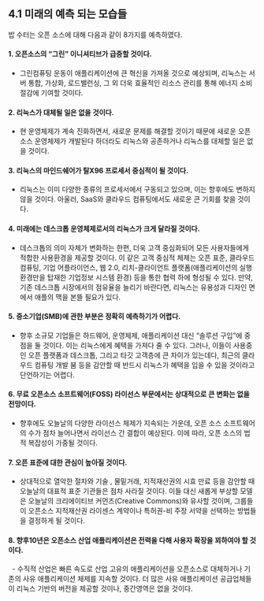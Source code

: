## 4.1 미래의 예측 되는 모습들


   밥 수터는 오픈 소스에 대해 다음과 같이 8가지를 예측하였다.

#### 1. 오픈소스의 “그린” 이니셔티브가 급증할 것이다.
  - 그린컴퓨팅 운동이 애플리케이션에 큰 혁신을 가져올 것으로 예상되며, 리눅스는 서버 통합, 가상화, 로드밸런싱, 그 외 더욱 효율적인 리소스 관리를 통해 에너지 소비 절감에 기여할 것이다.

#### 2. 리눅스가 대체될 일은 없을 것이다.
  - 현 운영체제가 계속 진화하면서, 새로운 문제를 해결할 것이기 때문에 새로운 오픈소스 운영체제가 개발된다 하더라도 리눅스와 공존하거나 리눅스를 대체할 일은 없을 것이다.

#### 3. 리눅스의 마인드쉐어가 탈X96 프로세서 중심적이 될 것이다.
  - 리눅스는 이미 다양한 종류의 프로세서에서 구동되고 있으며, 이는 향후에도 변하지 않을 것이다. 아울러, SaaS와 클라우드 컴퓨팅에서도 새로운 큰 기회를 찾을 것이다.

#### 4. 미래에는 데스크톱 운영체제로서의 리눅스가 크게 달라질 것이다.
  - 데스크톱의 의미 자체가 변화하는 한편, 더욱 고객 중심화되어 모든 사용자들에게 적합한 사용환경을 제공할 것이다. 이 같은 고객 중심적 체제는 오픈 표준, 클라우드 컴퓨팅, 기업 어플라이언스, 웹 2.0, 리치-클라이언트 플랫폼(애플리케이션의 실행환경만을 탑재한 기업정보 시스템 환경) 등을 통한 협력 하에 형성될 수 있다. 만약, 기존 데스크톱 시장에서의 점유율을 늘리기 바란다면, 리눅스는 유용성과 디자인 면에서 애플의 맥을 본뜰 필요가 있다.

#### 5. 중소기업(SMB)에 관한 부분은 정확히 예측하기가 어렵다.
  - 향후 소규모 기업들은 하드웨어, 운영체제, 애플리케이션 대신 “솔루션 구입”에 중점을 둘 것이다. 이는 리눅스에게 혜택을 가져다 줄 수 있다. 그러나, 이들이 사용중인 오픈 플랫폼과 데스크톱, 그리고 타깃 고객층에 큰 차이가 있는데다, 최근의 클라우드 컴퓨팅 개발 붐 등을 감안할 때 반드시 리눅스가 혜택을 입을 수 있을 것이라고 단언하기는 어렵다.


#### 6. 무료 오픈소스 소프트웨어(FOSS) 라이선스 부문에서는 상대적으로 큰 변화는 없을 전망이다.
  - 향후에도 오늘날의 다양한 라이선스 체제가 지속되는 가운데, 오픈 소스 소프트웨어의 수가 점차 늘어나면서 라이선스 간 결합이 예상된다. 이에 따라, 오픈 소스의 법적 복잡성이 가중될 것이다.

#### 7. 오픈 표준에 대한 관심이 높아질 것이다.
  - 상대적으로 열악한 절차와 기술 , 물밑거래, 지적재산권의 시효 만료 등을 감안할 때 오늘날의 대표적 표준 기관들은 점차 사라질 것이다. 이들 대신 새롭게 부상할 모델은 오늘날의 크리에이티브 커먼즈(Creative Commons)와 유사할 것이며, 그룹들이 오픈소스 지적재산권 라이센스 계약이나 특허권-비 주장 서약을 선택하는 방법들을 결정하게 될 것이다.


#### 8. 향후10년은 오픈소스 산업 애플리케이션은 전력을 다해 사용자 확장을 꾀하여야 할 것이다.
   - 수직적 산업은 빠른 속도로 산업 고유의 애플리케이션을 오픈소스로 대체하거나 기존의 사유 애플리케이션 체제를 지속할 것이다. 더 많은 사유 애플리케이션 공급업체들이 리눅스 기반의 버전을 제공할 것이나, 중간영역은 없을 것이다.
